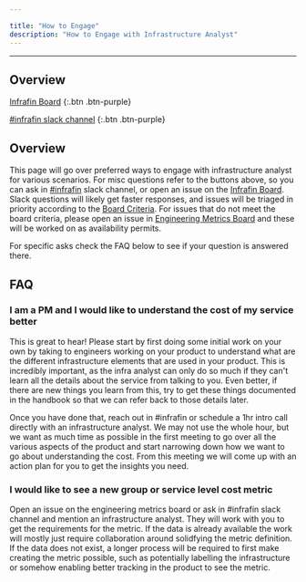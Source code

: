 ```yaml
---

title: "How to Engage"
description: "How to Engage with Infrastructure Analyst"
---
```









---

## Overview

[Infrafin Board](https://gitlab.com/groups/gitlab-com/-/boards/1502173?label_name%5B%5D=infrafin)
{:.btn .btn-purple}

[#infrafin slack channel](https://gitlab.slack.com/messages/infrafin/)
{:.btn .btn-purple}

## Overview

This page will go over preferred ways to engage with infrastructure analyst for various scenarios. For misc questions refer to the buttons above, so you can ask in [#infrafin](https://gitlab.slack.com/messages/infrafin/) slack channel, or open an issue on the [Infrafin Board](https://gitlab.com/groups/gitlab-com/-/boards/1502173?label_name%5B%5D=infrafin). Slack questions will likely get faster responses, and issues will be triaged in priority according to the [Board Criteria](/handbook/engineering/infrastructure/cost-management/infrafin-board/#criteria). For issues that do not meet the board criteria, please open an issue in [Engineering Metrics Board](https://gitlab.com/gitlab-com/www-gitlab-com/-/boards/1942495?label_name[]=Engineering%20Metrics) and these will be worked on as availability permits.

For specific asks check the FAQ below to see if your question is answered there.

## FAQ

### I am a PM and I would like to understand the cost of my service better

This is great to hear! Please start by first doing some initial work on your own by taking to engineers working on your product to understand what are the different infrastructure elements that are used in your product. This is incredibly important, as the infra analyst can only do so much if they can't learn all the details about the service from talking to you. Even better, if there are new things you learn from this, try to get these things documented in the handbook so that we can refer back to those details later.

Once you have done that, reach out in #infrafin or schedule a 1hr intro call directly with an infrastructure analyst. We may not use the whole hour, but we want as much time as possible in the first meeting to go over all the various aspects of the product and start narrowing down how we want to go about understanding the cost. From this meeting we will come up with an action plan for you to get the insights you need.

### I would like to see a new group or service level cost metric

Open an issue on the engineering metrics board or ask in #infrafin slack channel and mention an infrastructure analyst. They will work with you to get the requirements for the metric. If the data is already available the work will mostly just require collaboration around solidfying the metric definition. If the data does not exist, a longer process will be required to first make creating the metric possible, such as potentially labelling the infrastructure or somehow enabling better tracking in the product to see the metric.
